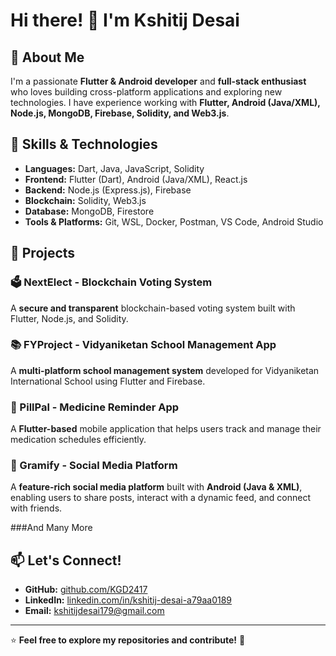# Hi there! 👋 I'm Kshitij Desai

## 🚀 About Me
I'm a passionate **Flutter & Android developer** and **full-stack enthusiast** who loves building cross-platform applications and exploring new technologies. I have experience working with **Flutter, Android (Java/XML), Node.js, MongoDB, Firebase, Solidity, and Web3.js**.

## 🔧 Skills & Technologies
- **Languages:** Dart, Java, JavaScript, Solidity
- **Frontend:** Flutter (Dart), Android (Java/XML), React.js
- **Backend:** Node.js (Express.js), Firebase
- **Blockchain:** Solidity, Web3.js
- **Database:** MongoDB, Firestore
- **Tools & Platforms:** Git, WSL, Docker, Postman, VS Code, Android Studio

## 📌 Projects
### 🗳️ NextElect - Blockchain Voting System
A **secure and transparent** blockchain-based voting system built with Flutter, Node.js, and Solidity.

### 📚 FYProject - Vidyaniketan School Management App
A **multi-platform school management system** developed for Vidyaniketan International School using Flutter and Firebase.

### 💊 PillPal - Medicine Reminder App
A **Flutter-based** mobile application that helps users track and manage their medication schedules efficiently.

### 📸 Gramify - Social Media Platform
A **feature-rich social media platform** built with **Android (Java & XML)**, enabling users to share posts, interact with a dynamic feed, and connect with friends.

###And Many More

## 📫 Let's Connect!
- **GitHub:** [github.com/KGD2417](https://github.com/KGD2417)
- **LinkedIn:** [linkedin.com/in/kshitij-desai-a79aa0189](https://linkedin.com/in/kshitij-desai-a79aa0189)
- **Email:** kshitijdesai179@gmail.com

---
⭐ **Feel free to explore my repositories and contribute!** 🚀

